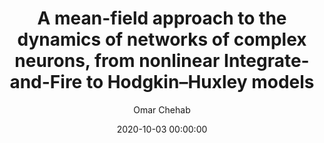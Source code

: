 ---
layout: post
title:  "A mean-field approach to the dynamics of networks of complex neurons, from nonlinear Integrate-and-Fire to Hodgkin–Huxley models"
date:   2020-10-03 00:00:00
image: /images/jnp_2020.png
categories: research
subcategories: neuro
author: "Omar Chehab"
authors: "Mallory Carlu, <strong>Omar Chehab</strong>, Leonardo Dalla Porta, Damien Depannemaecker, Charlotte Héricé, Maciej Jedynak, Elif Köksal Ersöz, Paulo Muratore, Selma Souihe, Cristiano Capone, Yann Zerlaut, Alain Destexhe, Matteo di Volo"
venue: "Journal of Neurophysiology"
arxiv: https://www.biorxiv.org/content/10.1101/870345
---
